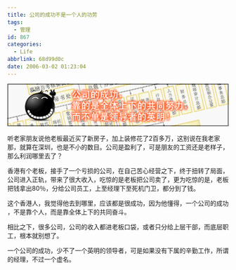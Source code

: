 ```yaml
---
title: 公司的成功不是一个人的功劳
tags:
  - 管理
id: 867
categories:
  - Life
abbrlink: 68d99d0c
date: 2006-03-02 01:23:04
---
```


![](/images/2006/03/02_2006-3-32223098_12715.gif)

听老家朋友说他老板最近买了新房子，加上装修花了2百多万，这别说在我老家那，就算在深圳，也是不小的数目。公司是盈利了，可是朋友的工资还是老样子，那么利润哪里去了？

香港有个老板，接手了一个亏损的公司，在自己苦心经营之下，终于扭转了局面，公司进入正轨，带来了很大收入，吃惊的是老板把公司卖了，更为吃惊的是，老板把钱拿出80％，分给公司员工，上至经理下至死机门卫，都分到了钱。

这个香港人，我觉得他去到哪里，应该都是很成功，因为他懂得，一个公司的成功 ，不是靠个人，而是靠全体上下的共同奋斗。

相比之下，很多公司，公司的收入都进老板口袋，或者只分给上层干部，而底层职工，根本就别想了。

一个公司的成功，少不了一个英明的领导者，可是如果没有下属的辛勤工作，所谓的经理，不过一个虚名。